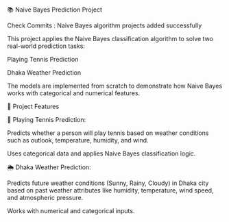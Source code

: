 📚 Naive Bayes Prediction Project

Check Commits : Naive Bayes algorithm projects added successfully

This project applies the Naive Bayes classification algorithm to solve two real-world prediction tasks:

Playing Tennis Prediction

Dhaka Weather Prediction

The models are implemented from scratch to demonstrate how Naive Bayes works with categorical and numerical features.

🚀 Project Features

🏸 Playing Tennis Prediction:

Predicts whether a person will play tennis based on weather conditions such as outlook, temperature, humidity, and wind.

Uses categorical data and applies Naive Bayes classification logic.

🌦️ Dhaka Weather Prediction:

Predicts future weather conditions (Sunny, Rainy, Cloudy) in Dhaka city based on past weather attributes like humidity, temperature, wind speed, and atmospheric pressure.

Works with numerical and categorical inputs.
